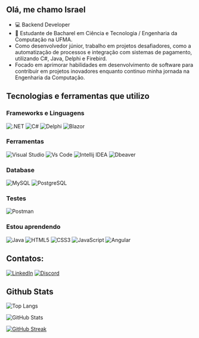 ## Olá, me chamo Israel
- 💻 Backend Developer
- 📗 Estudante de Bacharel em Ciência e Tecnologia / Engenharia da Computação na UFMA.
- Como desenvolvedor júnior, trabalho em projetos desafiadores, como a automatização de processos e integração com sistemas de pagamento, utilizando C#, Java, Delphi e Firebird. 
- Focado em aprimorar habilidades em desenvolvimento de software para contribuir em projetos inovadores enquanto continuo minha jornada na Engenharia da Computação.

## Tecnologias e ferramentas que utilizo

### Frameworks e Linguagens
![.NET](https://img.shields.io/badge/.NET-5C2D91?style=for-the-badge&logo=.net&logoColor=white)
![C#](https://img.shields.io/badge/C%23-239120?style=for-the-badge&logo=csharp&logoColor=white)
![Delphi](https://img.shields.io/badge/Delphi-E62431?style=for-the-badge&logo=delphi&logoColor=white)
![Blazor](https://img.shields.io/badge/Blazor-512BD4?style=for-the-badge&logo=blazor&logoColor=white)

### Ferramentas
![Visual Studio](https://img.shields.io/badge/-Visual%20Studio-9A2EFE?style=for-the-badge&logo=visualstudio&logoColor=white)
![Vs Code](https://img.shields.io/badge/-Vs%20Code-2E64FE?style=for-the-badge&logo=visualstudiocode&logoColor=white)
![Intellij IDEA](https://img.shields.io/badge/-Intellij%20IDEA-000000?style=for-the-badge&logo=intellijidea&logoColor=white)
![Dbeaver](https://img.shields.io/badge/-Dbeaver-382923?style=for-the-badge&logo=dbeaver&logoColor=white)

### Database
![MySQL](https://img.shields.io/badge/MySQL-4479A1?style=for-the-badge&logo=mysql&logoColor=white)
![PostgreSQL](https://img.shields.io/badge/Postgre%20SQL-4169E1?style=for-the-badge&logo=postgresql&logoColor=white)

### Testes
![Postman](https://img.shields.io/badge/-Postman-FF6C37?style=for-the-badge&logo=postman&logoColor=white)

### Estou aprendendo
![Java](https://img.shields.io/badge/java-%23ED8B00.svg?style=for-the-badge&logo=openjdk&logoColor=white)
![HTML5](https://img.shields.io/badge/HTML5-E34F26?style=for-the-badge&logo=html5&logoColor=white)
![CSS3](https://img.shields.io/badge/CSS3-1572B6?style=for-the-badge&logo=css3&logoColor=white)
![JavaScript](https://img.shields.io/badge/JavaScript-F7DF1E?style=for-the-badge&logo=javascript&logoColor=black)
![Angular](https://img.shields.io/badge/Angular-DD0031?style=for-the-badge&logo=angular&logoColor=white)

## Contatos:
[![LinkedIn](https://img.shields.io/badge/LinkedIn-0077B5?style=for-the-badge&logo=linkedin&logoColor=white)](https://www.linkedin.com/in/israelbsilva/)
[![Discord](https://img.shields.io/badge/Discord-7289DA?style=for-the-badge&logo=discord&logoColor=white)](https://discord.com/channels/@sirpsyker/)

## Github Stats
![Top Langs](https://github-readme-stats-git-masterrstaa-rickstaa.vercel.app/api/top-langs/?username=israel-bsi&layout=compact&bg_color=000&border_color=30A3DC&title_color=E94D5F&text_color=FFF)

![GitHub Stats](https://github-readme-stats.vercel.app/api?username=israel-bsi&theme=transparent&bg_color=000&border_color=30A3DC&show_icons=true&icon_color=30A3DC&title_color=E94D5F&text_color=FFF)

[![GitHub Streak](https://streak-stats.demolab.com/?user=israel-bsi&theme=bear&background=000&border=30A3DC&dates=FFF)](https://git.io/streak-stats)
